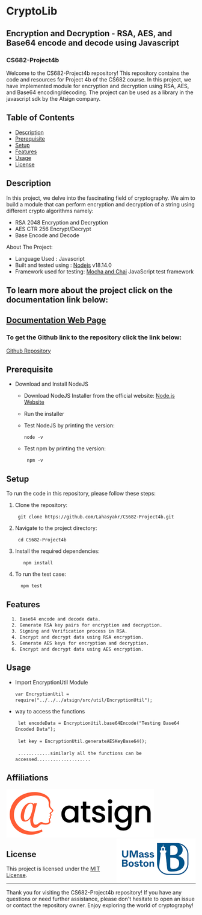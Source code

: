 # CryptoLib




## Encryption and Decryption - RSA, AES, and Base64 encode and decode using Javascript

### CS682-Project4b 

Welcome to the CS682-Project4b repository! This repository contains the code and resources for Project 4b of the CS682 course. In this project, we have implemented module for encryption and decryption using RSA, AES, and Base64 encoding/decoding. The project can be used as a library in the javascript sdk by the Atsign company.

## Table of Contents
- [Description](#description)
- [Prerequisite](#prerequisite)
- [Setup](#setup)
- [Features](#features)
- [Usage](#usage)
- [License](#license)

## Description

In this project, we delve into the fascinating field of cryptography. We aim to build a module that can perform encryption and decryption of a string using different crypto algorithms namely: 

* RSA 2048 Encryption and Decryption
* AES CTR 256 Encrypt/Decrypt
* Base Encode and Decode

About The Project:
* Language Used : Javascript
* Built and tested using : <a href="https://nodejs.dev/en/">Nodejs</a> v18.14.0</li>
* Framework used for testing: <a href ="https://mochajs.org/">Mocha and Chai</a> JavaScript test framework

## To learn more about the project click on the documentation link below:
## <p><a href="https://lahasyakr.github.io/CS682-Project4b/documentation/index.html">Documentation Web Page</a></p>

### To get the Github link to the repository click the link below:
<p> <a href="https://github.com/Lahasyakr/CS682-Project4b"> Github Repository</a></p>

## Prerequisite

* Download and Install NodeJS
  * Download NodeJS Installer from the official website:   <a href="https://nodejs.org/en/download"> Node.js Website</a>
  * Run the installer
  * Test NodeJS by printing the version:
      
        node -v
    
   * Test npm by printing the version:
          
          npm -v
   

## Setup

To run the code in this repository, please follow these steps:

1. Clone the repository:
      
        git clone https://github.com/Lahasyakr/CS682-Project4b.git
  
2. Navigate to the project directory:
      
        cd CS682-Project4b
    
3. Install the required dependencies:
          
          npm install
     
4. To run the test case:
         
         npm test
   

## Features
      1. Base64 encode and decode data.
      2. Generate RSA key pairs for encryption and decryption.
      3. Signing and Verification process in RSA.
      4. Encrypt and decrypt data using RSA encryption.
      5. Generate AES keys for encryption and decryption.
      6. Encrypt and decrypt data using AES encryption.
     
      
 ## Usage
  * Import EncryptionUtil Module 
  
        var EncryptionUtil = require("../../../atsign/src/util/EncryptionUtil");
        
  * way to access the functions
         
         let encodeData = EncryptionUtil.base64Encode("Testing Base64 Encoded Data");
         
         let key = EncryptionUtil.generateAESKeyBase64();
         
         ............similarly all the functions can be accessed....................
         

## Affiliations 
<p align="left">
  <img src="documentation/logos/atsign.png">
  <img align ="right" src="documentation/logos/umass.png">
</p>

## License
This project is licensed under the [MIT License](LICENSE). 


---

Thank you for visiting the CS682-Project4b repository! If you have any questions or need further assistance, please don't hesitate to open an issue or contact the repository owner. Enjoy exploring the world of cryptography!
         
   
         
